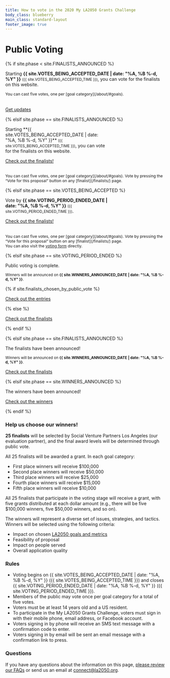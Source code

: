 ```yaml
---
title: How to vote in the 2020 My LA2050 Grants Challenge
body_class: blueberry
main_class: standard-layout
footer_image: true
---
```


<h1>
  Public Voting
</h1>

<div class="introduction" markdown="1">

{% if site.phase < site.FINALISTS_ANNOUNCED %}

Starting **{{ site.VOTES_BEING_ACCEPTED_DATE | date: "%A, %B %-d, %Y" }}** <small class="avoid-break">({{ site.VOTES_BEING_ACCEPTED_TIME }})</small>, <span class="avoid-break">you can vote for the finalists on this website.</span>

<p style="font-size: inherit; margin-bottom: 2.25em;">
<small style="font-size: 0.875em;" markdown="1">You can cast five votes, one per [goal category](/about/#goals).</small>
</p>

<p class="action" markdown="1">
  <a href="{{ site.mailing_list_url }}">Get updates</a>
</p>

{% elsif site.phase == site.FINALISTS_ANNOUNCED %}

<p style="max-width: 23em" markdown="1">Starting **{{ site.VOTES_BEING_ACCEPTED_DATE | date: "%A, %B %-d, %Y" }}** <small class="avoid-break">({{ site.VOTES_BEING_ACCEPTED_TIME }})</small>, you can vote for the finalists on this website.</p>

<p class="action" markdown="1">
  <a href="/finalists/">Check out the finalists!</a>
</p>
<p style="font-size: inherit; margin-top: 2.25em;" markdown="1">
  <small style="font-size: 0.875em;">You can cast five votes, one per [goal category](/about/#goals).
  Vote by pressing the “Vote for this proposal” button on any [finalist](/finalists/) page.</small>
</p>

{% elsif site.phase == site.VOTES_BEING_ACCEPTED %}

<p style="max-width: 23em" markdown="1">Vote by <strong>{{ site.VOTING_PERIOD_ENDED_DATE | date: "%A, %B %-d, %Y" }}</strong> <small class="avoid-break">({{ site.VOTING_PERIOD_ENDED_TIME }})</small>.</p>

<p class="action" markdown="1">
  <a href="/finalists/">Check out the finalists!</a>
</p>
<p style="font-size: inherit; margin-top: 2.25em;" markdown="1">
  <small style="font-size: 0.875em;">You can cast five votes, one per [goal category](/about/#goals).
  Vote by pressing the “Vote for this proposal” button on any [finalist](/finalists/) page.</small><br />
  <small style="font-size: 0.875em;">You can also visit the <a href="/vote/form/">voting form</a> directly.</small>
</p>

{% elsif site.phase == site.VOTING_PERIOD_ENDED %}

Public voting is complete.

<small>
  Winners will be announced on 
  <span class="avoid-break">
    <strong>{{ site.WINNERS_ANNOUNCED_DATE | date: "%A, %B %-d, %Y" }}</strong>.
  </span>
</small>

{% if site.finalists_chosen_by_public_vote %}
<p class="action" markdown="1">
  <a href="/entries/">Check out the entries</a>
</p>
{% else %}
<p class="action" markdown="1">
  <a href="/finalists/">Check out the finalists</a>
</p>
{% endif %}

{% elsif site.phase == site.FINALISTS_ANNOUNCED %}

The finalists have been announced!

<small>
  Winners will be announced on 
  <span class="avoid-break">
    <strong>{{ site.WINNERS_ANNOUNCED_DATE | date: "%A, %B %-d, %Y" }}</strong>.
  </span>
</small>

<p class="action">
  <a href="/finalists/">Check out the finalists</a>
</p>

{% elsif site.phase == site.WINNERS_ANNOUNCED %}

The winners have been announced!

<p class="action">
  <a href="/winners/">Check out the winners</a>
</p>

{% endif %}

</div>


### Help us choose our winners!

**25 finalists** will be selected by Social Venture Partners Los Angeles (our evaluation partner), and the <span class="avoid-break">final award levels will be determined through public vote.</span>

All 25 finalists will be awarded a grant. In each goal category:
* First place winners will receive $100,000
* Second place winners will receive $50,000
* Third place winners will receive $25,000
* Fourth place winners will receive $15,000
* Fifth place winners will receive $10,000

All 25 finalists that participate in the voting stage will receive a grant, with five grants distributed at each dollar amount (e.g., there will be five $100,000 winners, five $50,000 winners, and so on).

The winners will represent a diverse set of issues, strategies, and tactics. Winners will be selected using the following criteria:

* Impact on chosen [LA2050 goals and metrics](/about/#goals)
* Feasibility of proposal
* Impact on people served
* Overall application quality


### Rules

* Voting begins on {{ site.VOTES_BEING_ACCEPTED_DATE | date: "%A, %B %-d, %Y" }} ({{ site.VOTES_BEING_ACCEPTED_TIME }}) and closes {{ site.VOTING_PERIOD_ENDED_DATE | date: "%A, %B %-d, %Y" }} ({{ site.VOTING_PERIOD_ENDED_TIME }}).
* Members of the public may vote once per goal category for a total of five votes.
* Voters must be at least 14 years old and a US resident.
* To participate in the My LA2050 Grants Challenge, voters must sign in with their mobile phone, email address, or Facebook account.
* Voters signing in by phone will receive an SMS text message with a confirmation code to enter.
* Voters signing in by email will be sent an email message with a confirmation link to press.

### Questions

If you have any questions about the information on this page, [please review our FAQs](/faqs) or send us an email at [connect@la2050.org](mailto:connect@la2050.org).

